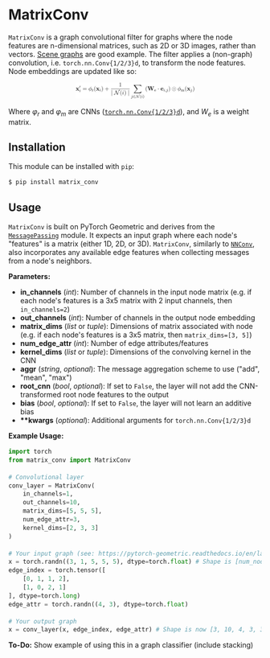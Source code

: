 # MatrixConv

`MatrixConv` is a graph convolutional filter for graphs where the node features are n-dimensional matrices, such as 2D or 3D images, rather than vectors. [Scene graphs](https://en.wikipedia.org/wiki/Scene_graph) are good example. The filter applies a (non-graph) convolution, i.e. `torch.nn.Conv{1/2/3}d`, to transform the node features. Node embeddings are updated like so:

<p align="center">
    <img src="assets/equation.png" width="47%" />
</p>

Where _&phi;<sub>r</sub>_ and _&phi;<sub>m</sub>_ are CNNs ([`torch.nn.Conv{1/2/3}d`](https://pytorch.org/docs/stable/nn.html#torch.nn.Conv1d)), and _W<sub>e</sub>_ is a weight matrix.

## Installation

This module can be installed with `pip`:

```bash
$ pip install matrix_conv
```

## Usage

`MatrixConv` is built on PyTorch Geometric and derives from the [`MessagePassing`](https://pytorch-geometric.readthedocs.io/en/latest/modules/nn.html#torch_geometric.nn.conv.message_passing.MessagePassing) module. It expects an input graph where each node's "features" is a matrix (either 1D, 2D, or 3D). `MatrixConv`, similarly to [`NNConv`](https://pytorch-geometric.readthedocs.io/en/latest/modules/nn.html#torch_geometric.nn.conv.NNConv), also incorporates any available edge features when collecting messages from a node's neighbors.

**Parameters:**

- **in_channels** (_int_): Number of channels in the input node matrix (e.g. if each node's features is a 3x5 matrix with 2 input channels, then `in_channels=2`)
- **out_channels** (_int_): Number of channels in the output node embedding
- **matrix_dims** (_list_ or _tuple_): Dimensions of matrix associated with node (e.g. if each node's features is a 3x5 matrix, then `matrix_dims=[3, 5]`)
- **num_edge_attr** (_int_): Number of edge attributes/features
- **kernel_dims** (_list_ or _tuple_): Dimensions of the convolving kernel in the CNN
- **aggr** (_string_, _optional_): The message aggregation scheme to use ("add", "mean", "max")
- **root_cnn** (_bool_, _optional_): If set to `False`, the layer will not add the CNN-transformed root node features to the output
- **bias** (_bool_, _optional_): If set to `False`, the layer will not learn an additive bias
- **\*\*kwargs** (_optional_): Additional arguments for `torch.nn.Conv{1/2/3}d`

**Example Usage:**

```python
import torch
from matrix_conv import MatrixConv

# Convolutional layer
conv_layer = MatrixConv(
    in_channels=1,
    out_channels=10,
    matrix_dims=[5, 5, 5],
    num_edge_attr=3,
    kernel_dims=[2, 3, 3]
)

# Your input graph (see: https://pytorch-geometric.readthedocs.io/en/latest/notes/introduction.html#data-handling-of-graphs)
x = torch.randn((3, 1, 5, 5, 5), dtype=torch.float) # Shape is [num_nodes, in_channels, *matrix_dims]
edge_index = torch.tensor([
    [0, 1, 1, 2],
    [1, 0, 2, 1]
], dtype=torch.long)
edge_attr = torch.randn((4, 3), dtype=torch.float)

# Your output graph
x = conv_layer(x, edge_index, edge_attr) # Shape is now [3, 10, 4, 3, 3]
```

**To-Do:** Show example of using this in a graph classifier (include stacking)
